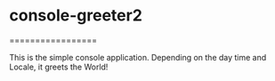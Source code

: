 # console-greeter2
=================


This is the simple console application.
Depending on the day time and Locale, it greets the World!